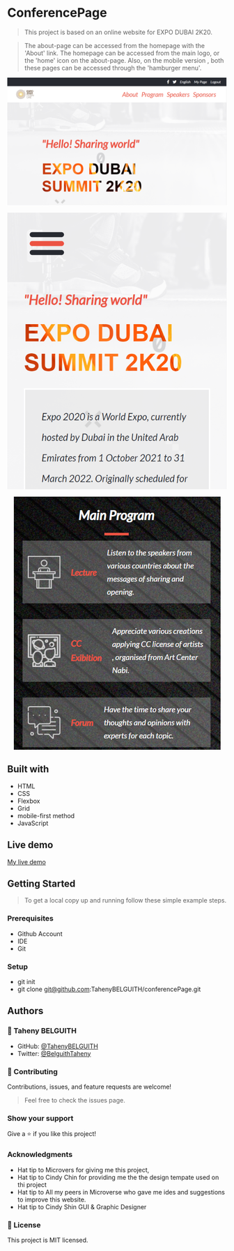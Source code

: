 # ConferencePage


> This project is based on an online website for EXPO DUBAI 2K20.

>The about-page can be accessed from the homepage with the 'About' link. The homepage can be accessed from the main logo, or the 'home' icon on the about-page. Also, on the mobile version
, both these pages can be accessed through the 'hamburger menu'.

<p align="center">
  <img src="pictures/screenshots/1.PNG"/>
</p>


<p align="center">
  <img src="pictures/screenshots/2.PNG"/>
</p>


<p align="center">
  <img src="pictures/screenshots/3.PNG"/>
</p>

## Built with

- HTML
- CSS
- Flexbox
- Grid
- mobile-first method
- JavaScript


## Live demo

[My live demo](https://tahenybelguith.github.io/conferencePage/) 

## Getting Started

> To get a local copy up and running follow these simple example steps.

### Prerequisites

- Github Account
- IDE
- Git

### Setup

- git init
- git clone git@github.com:TahenyBELGUITH/conferencePage.git

## Authors

### 👩 Taheny BELGUITH

- GitHub: [@TahenyBELGUITH](https://github.com/TahenyBELGUITH)
- Twitter: [@BelguithTaheny](https://twitter.com/BelguithTaheny)

### 🤝 Contributing

Contributions, issues, and feature requests are welcome!

> Feel free to check the issues page.

### Show your support

Give a ⭐️ if you like this project!


### Acknowledgments
- Hat tip to Microvers for giving me this project,
- Hat tip to Cindy Chin for providing me the the design tempate used on thi project
- Hat tip to All my peers in Microverse who gave me ides and suggestions to improve this website.
- Hat tip to Cindy Shin GUI & Graphic Designer


### 📝 License

This project is MIT licensed.
